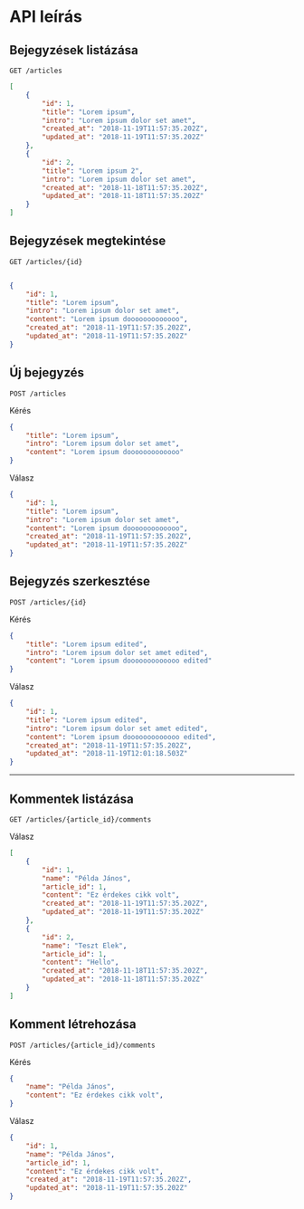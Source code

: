 # API leírás

## Bejegyzések listázása
`GET /articles`

```json
[
    {
        "id": 1,
        "title": "Lorem ipsum",
        "intro": "Lorem ipsum dolor set amet",
        "created_at": "2018-11-19T11:57:35.202Z",
        "updated_at": "2018-11-19T11:57:35.202Z"
    },
    {
        "id": 2,
        "title": "Lorem ipsum 2",
        "intro": "Lorem ipsum dolor set amet",
        "created_at": "2018-11-18T11:57:35.202Z",
        "updated_at": "2018-11-18T11:57:35.202Z"
    }
]
```

## Bejegyzések megtekintése
`GET /articles/{id}`

```json

{
    "id": 1,
    "title": "Lorem ipsum",
    "intro": "Lorem ipsum dolor set amet",
    "content": "Lorem ipsum dooooooooooooo",
    "created_at": "2018-11-19T11:57:35.202Z",
    "updated_at": "2018-11-19T11:57:35.202Z"
}
```

## Új bejegyzés

`POST /articles`

Kérés
```json
{
	"title": "Lorem ipsum",
	"intro": "Lorem ipsum dolor set amet",
	"content": "Lorem ipsum dooooooooooooo"
}
```

Válasz
```json
{
    "id": 1,
    "title": "Lorem ipsum",
    "intro": "Lorem ipsum dolor set amet",
    "content": "Lorem ipsum dooooooooooooo",
    "created_at": "2018-11-19T11:57:35.202Z",
    "updated_at": "2018-11-19T11:57:35.202Z"
}
```


## Bejegyzés szerkesztése

`POST /articles/{id}`

Kérés
```json
{
	"title": "Lorem ipsum edited",
	"intro": "Lorem ipsum dolor set amet edited",
	"content": "Lorem ipsum dooooooooooooo edited"
}
```

Válasz
```json
{
    "id": 1,
    "title": "Lorem ipsum edited",
    "intro": "Lorem ipsum dolor set amet edited",
    "content": "Lorem ipsum dooooooooooooo edited",
    "created_at": "2018-11-19T11:57:35.202Z",
    "updated_at": "2018-11-19T12:01:18.503Z"
}
```



---

## Kommentek listázása

`GET /articles/{article_id}/comments`

Válasz

```json
[
    {
        "id": 1,
        "name": "Példa János",
        "article_id": 1,
        "content": "Ez érdekes cikk volt",
        "created_at": "2018-11-19T11:57:35.202Z",
        "updated_at": "2018-11-19T11:57:35.202Z"
    },
    {
        "id": 2,
        "name": "Teszt Elek",
        "article_id": 1,
        "content": "Hello",
        "created_at": "2018-11-18T11:57:35.202Z",
        "updated_at": "2018-11-18T11:57:35.202Z"
    }
]
```

## Komment létrehozása

`POST /articles/{article_id}/comments`

Kérés

```json
{
    "name": "Példa János",
    "content": "Ez érdekes cikk volt",
}
```

Válasz

```json
{
    "id": 1,
    "name": "Példa János",
    "article_id": 1,
    "content": "Ez érdekes cikk volt",
    "created_at": "2018-11-19T11:57:35.202Z",
    "updated_at": "2018-11-19T11:57:35.202Z"
}
```

